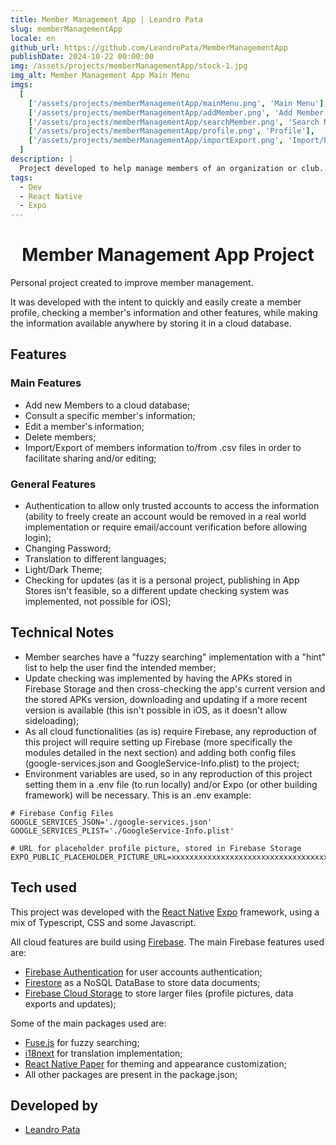 ```yaml
---
title: Member Management App | Leandro Pata
slug: memberManagementApp
locale: en
github_url: https://github.com/LeandroPata/MemberManagementApp
publishDate: 2024-10-22 00:00:00
img: /assets/projects/memberManagementApp/stock-1.jpg
img_alt: Member Management App Main Menu
imgs:
  [
    ['/assets/projects/memberManagementApp/mainMenu.png', 'Main Menu'],
    ['/assets/projects/memberManagementApp/addMember.png', 'Add Member'],
    ['/assets/projects/memberManagementApp/searchMember.png', 'Search Member'],
    ['/assets/projects/memberManagementApp/profile.png', 'Profile'],
    ['/assets/projects/memberManagementApp/importExport.png', 'Import/Export'],
  ]
description: |
  Project developed to help manage members of an organization or club.
tags:
  - Dev
  - React Native
  - Expo
---
```


<h1 style='text-align: center;'>Member Management App Project</h1>

Personal project created to improve member management.

It was developed with the intent to quickly and easily create a member profile, checking a member's information and other features, while making the information available anywhere by storing it in a cloud database.

## Features

### Main Features

- Add new Members to a cloud database;
- Consult a specific member's information;
- Edit a member's information;
- Delete members;
- Import/Export of members information to/from .csv files in order to facilitate sharing and/or editing;

<!-- <p align='middle'>
  <img align='top' src='/src/assets/projects/memberManagementApp/mainMenu.png' alt = 'MainMenu' width=190>
  <img align='top' src='/src/assets/projects/memberManagementApp/addMember.png' alt = 'AddMemberMenu' width=190>
  <img align='top' src='/src/assets/projects/memberManagementApp/searchMember.png' alt = 'SearchMemberMenu' width=190>
  <img align='top' src='/src/assets/projects/memberManagementApp/profile.png' alt = 'Profile' width=190>
  <img align='top' src='/src/assets/projects/memberManagementApp/importExport.png' alt = 'ImportExportMenu' width=190>
</p> -->

### General Features

- Authentication to allow only trusted accounts to access the information (ability to freely create an account would be removed in a real world implementation or require email/account verification before allowing login);
- Changing Password;
- Translation to different languages;
- Light/Dark Theme;
- Checking for updates (as it is a personal project, publishing in App Stores isn't feasible, so a different update checking system was implemented, not possible for iOS);

<!-- <p align='middle'>
  <img align='top' src='/src/assets/projects/memberManagementApp/drawerLight.png' alt = 'DrawerLightMode' width=190>
  <img align='top' src='/src/assets/projects/memberManagementApp/drawerDark.png' alt = 'DrawerDarkMode' width=190>
</p> -->

## Technical Notes

- Member searches have a "fuzzy searching" implementation with a "hint" list to help the user find the intended member;
- Update checking was implemented by having the APKs stored in Firebase Storage and then cross-checking the app's current version and the stored APKs version, downloading and updating if a more recent version is available (this isn't possible in iOS, as it doesn't allow sideloading);
- As all cloud functionalities (as is) require Firebase, any reproduction of this project will require setting up Firebase (more specifically the modules detailed in the next section) and adding both config files (google-services.json and GoogleService-Info.plist) to the project;
- Environment variables are used, so in any reproduction of this project setting them in a .env file (to run locally) and/or Expo (or other building framework) will be necessary. This is an .env example:

```
# Firebase Config Files
GOOGLE_SERVICES_JSON='./google-services.json'
GOOGLE_SERVICES_PLIST='./GoogleService-Info.plist'

# URL for placeholder profile picture, stored in Firebase Storage
EXPO_PUBLIC_PLACEHOLDER_PICTURE_URL=xxxxxxxxxxxxxxxxxxxxxxxxxxxxxxxxxxxxx
```

## Tech used

This project was developed with the <a href="https://reactnative.dev/" target=_blank>React Native</a> <a href="https://expo.dev/" target=_blank>Expo</a> framework, using a mix of Typescript, CSS and some Javascript.

All cloud features are build using <a href="https://firebase.google.com/" target=_blank>Firebase</a>. The main Firebase features used are:

- <a href="https://firebase.google.com/products/auth" target=_blank>Firebase Authentication</a> for user accounts authentication;
- <a href="https://firebase.google.com/products/firestore" target=_blank>Firestore</a> as a NoSQL DataBase to store data documents;
- <a href="https://firebase.google.com/products/storage" target=_blank>Firebase Cloud Storage</a> to store larger files (profile pictures, data exports and updates);

Some of the main packages used are:

- <a href="https://www.fusejs.io/" target=_blank>Fuse.js</a> for fuzzy searching;
- <a href="https://www.i18next.com/" target=_blank>i18next</a> for translation implementation;
- <a href="https://reactnativepaper.com/" target=_blank>React Native Paper</a> for theming and appearance customization;
- All other packages are present in the package.json;

## Developed by

- [Leandro Pata](/about/)
